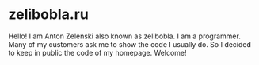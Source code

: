 # zelibobla.ru

Hello! I am Anton Zelenski also known as zelibobla. I am a programmer. Many of my customers ask me to show the code I usually do. So I decided to keep in public the code of my homepage.
Welcome!